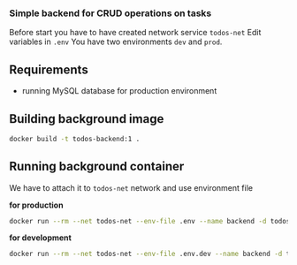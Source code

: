 ### Simple backend for CRUD operations on tasks 
Before start you have to have created network service `todos-net`
Edit variables in `.env`
You have two environments `dev` and `prod`. 

## Requirements
- running MySQL database for production environment

## Building background image
```bash
docker build -t todos-backend:1 .
```

## Running background container
We have to attach it to `todos-net` network and use environment file

__for production__
```bash
docker run --rm --net todos-net --env-file .env --name backend -d todos-backend:1
```

__for development__
```bash
docker run --rm --net todos-net --env-file .env.dev --name backend -d todos-backend:1
```